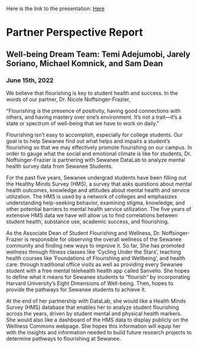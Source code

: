 Here is the link to the presentation: [Here](https://docs.google.com/presentation/d/1N6vl6W6zhRWyQGRfN_LRcf5Re-m5jyEc/edit?usp=sharing&ouid=110212967985746242692&rtpof=true&sd=true)

# Partner Perspective Report
## Well-being Dream Team: Temi Adejumobi, Jarely Soriano, Michael Komnick, and Sam Dean
### June 15th, 2022

We believe that flourishing is key to student health and success. In the words of our partner, Dr. Nicole Noffsinger-Frazier, 

“Flourishing is the presence of positivity, having good connections with others, and having mastery over one’s environment. It’s not a trait—it’s a state or spectrum of well-being that we have to work on daily.” 

Flourishing isn’t easy to accomplish, especially for college students. Our goal is to help Sewanee find out what helps and impairs a student’s flourishing so that we may effectively promote flourishing on our campus. In order to gauge what the social and emotional climate is like for students, Dr. Noffsinger-Frazier is partnering with Sewanee DataLab to analyze mental health survey data from Sewanee Students. 

For the past five years, Sewanee undergrad students have been filling out the Healthy Minds Survey (HMS), a survey that asks questions about mental health outcomes, knowledge and attitudes about mental health and service utilization. The HMS is used by a network of colleges and emphasizes understanding help-seeking behavior, examining stigma, knowledge, and other potential barriers to mental health service utilization. The five years of extensive HMS data we have will allow us to find correlations between student health, substance use, academic success, and flourishing.

As the Associate Dean of Student Flourishing and Wellness, Dr. Noffsinger-Frazier is responsible for observing the overall wellness of the Sewanee community and finding new ways to improve it. So far, She has promoted wellness through fitness classes like ‘Cycling Under the Stars’, teaching health courses like ‘Foundations of Flourishing and Wellbeing’, and health care: through traditional office visits as well as providing every Sewanee student with a free mental telehealth health app called Sanvello. She hopes to define what it means for Sewanee students to “flourish” by incorporating Harvard University’s Eight Dimensions of Well-being. Then, hopes to provide the pathways for Sewanee students to achieve it. 

At the end of her partnership with DataLab, she would like a Health Minds Survey (HMS) database that enables her to analyze student flourishing across the years, driven by student mental and physical health markers. She would also like a dashboard of the HMS data to display publicly on the Wellness Commons webpage. She hopes this information will equip her with the insights and information needed to build future research projects to determine pathways to flourishing at Sewanee. 
